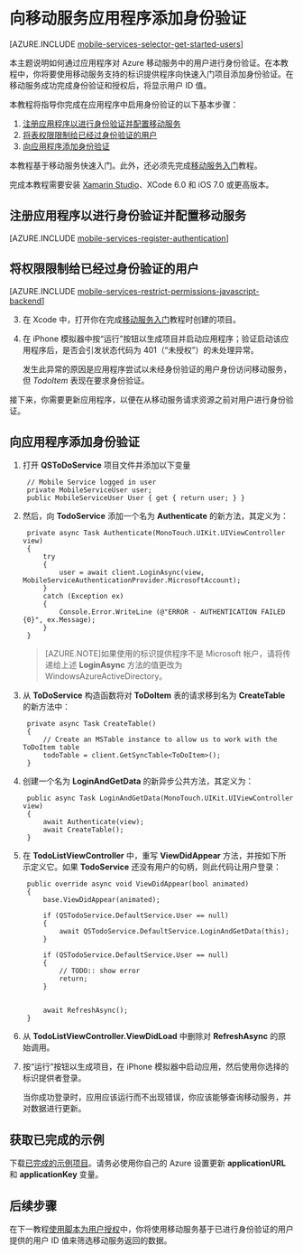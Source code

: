 <properties
	pageTitle="身份验证入门 (Xamarin.iOS) - 移动服务"
	description="了解如何在 Xamarin.iOS 的 Azure 移动服务应用程序中使用身份验证。"
	documentationCenter="xamarin"
	services="mobile-services"
	manager="dwrede"
	authors="lindydonna"
	editor=""/>

<tags
	ms.service="mobile-services"
	ms.date="07/21/2016"
	wacn.date="09/26/2016"/>

# 向移动服务应用程序添加身份验证

[AZURE.INCLUDE [mobile-services-selector-get-started-users](../../includes/mobile-services-selector-get-started-users.md)]


本主题说明如何通过应用程序对 Azure 移动服务中的用户进行身份验证。在本教程中，你将要使用移动服务支持的标识提供程序向快速入门项目添加身份验证。在移动服务成功完成身份验证和授权后，将显示用户 ID 值。

本教程将指导你完成在应用程序中启用身份验证的以下基本步骤：

1. [注册应用程序以进行身份验证并配置移动服务]
2. [将表权限限制给已经过身份验证的用户]
3. [向应用程序添加身份验证]

本教程基于移动服务快速入门。此外，还必须先完成[移动服务入门]教程。

完成本教程需要安装 [Xamarin Studio]、XCode 6.0 和 iOS 7.0 或更高版本。

## <a name="register"></a>注册应用程序以进行身份验证并配置移动服务

[AZURE.INCLUDE [mobile-services-register-authentication](../../includes/mobile-services-register-authentication.md)]

## <a name="permissions"></a>将权限限制给已经过身份验证的用户


[AZURE.INCLUDE [mobile-services-restrict-permissions-javascript-backend](../../includes/mobile-services-restrict-permissions-javascript-backend.md)]


3. 在 Xcode 中，打开你在完成[移动服务入门]教程时创建的项目。 

2. 在 iPhone 模拟器中按“运行”按钮以生成项目并启动应用程序；验证启动该应用程序后，是否会引发状态代码为 401（“未授权”）的未处理异常。
   
   	发生此异常的原因是应用程序尝试以未经身份验证的用户身份访问移动服务，但 _TodoItem_ 表现在要求身份验证。

接下来，你需要更新应用程序，以便在从移动服务请求资源之前对用户进行身份验证。

## <a name="add-authentication"></a>向应用程序添加身份验证

1. 打开 **QSToDoService** 项目文件并添加以下变量

		// Mobile Service logged in user
		private MobileServiceUser user; 
		public MobileServiceUser User { get { return user; } }

2. 然后，向 **TodoService** 添加一个名为 **Authenticate** 的新方法，其定义为：

        private async Task Authenticate(MonoTouch.UIKit.UIViewController view)
        {
            try
            {
                user = await client.LoginAsync(view, MobileServiceAuthenticationProvider.MicrosoftAccount);
            }
            catch (Exception ex)
            {
                Console.Error.WriteLine (@"ERROR - AUTHENTICATION FAILED {0}", ex.Message);
            }
        }

	> [AZURE.NOTE]如果使用的标识提供程序不是 Microsoft 帐户，请将传递给上述 **LoginAsync** 方法的值更改为WindowsAzureActiveDirectory。

3. 从 **ToDoService** 构造函数将对 **ToDoItem** 表的请求移到名为 **CreateTable** 的新方法中：

        private async Task CreateTable()
        {
            // Create an MSTable instance to allow us to work with the ToDoItem table
            todoTable = client.GetSyncTable<ToDoItem>();
        }
	
4. 创建一个名为 **LoginAndGetData** 的新异步公共方法，其定义为：

        public async Task LoginAndGetData(MonoTouch.UIKit.UIViewController view)
        {
            await Authenticate(view);
            await CreateTable();
        }

5. 在 **TodoListViewController** 中，重写 **ViewDidAppear** 方法，并按如下所示定义它。如果 **TodoService** 还没有用户的句柄，则此代码让用户登录：

        public override async void ViewDidAppear(bool animated)
        {
            base.ViewDidAppear(animated);

            if (QSTodoService.DefaultService.User == null)
            {
                await QSTodoService.DefaultService.LoginAndGetData(this);
            }

            if (QSTodoService.DefaultService.User == null)
            {
                // TODO:: show error
                return;
            }


            await RefreshAsync();
        }
6. 从 **TodoListViewController.ViewDidLoad** 中删除对 **RefreshAsync** 的原始调用。
		
7. 按“运行”按钮以生成项目，在 iPhone 模拟器中启动应用，然后使用你选择的标识提供者登录。

   	当你成功登录时，应用应该运行而不出现错误，你应该能够查询移动服务，并对数据进行更新。

## 获取已完成的示例
下载[已完成的示例项目]。请务必使用你自己的 Azure 设置更新 **applicationURL** 和 **applicationKey** 变量。

## <a name="next-steps"></a>后续步骤

在下一教程[使用脚本为用户授权]中，你将使用移动服务基于已进行身份验证的用户提供的用户 ID 值来筛选移动服务返回的数据。

<!-- Anchors. -->
[注册应用程序以进行身份验证并配置移动服务]: #register
[将表权限限制给已经过身份验证的用户]: #permissions
[向应用程序添加身份验证]: #add-authentication
[Next Steps]:#next-steps

<!-- Images. -->
[4]: ./media/partner-xamarin-mobile-services-ios-get-started-users/mobile-services-selection.png
[5]: ./media/partner-xamarin-mobile-services-ios-get-started-users/mobile-service-uri.png
[13]: ./media/partner-xamarin-mobile-services-ios-get-started-users/mobile-identity-tab.png
[14]: ./media/partner-xamarin-mobile-services-ios-get-started-users/mobile-portal-data-tables.png
[15]: ./media/partner-xamarin-mobile-services-ios-get-started-users/mobile-portal-change-table-perms.png

<!-- URLs. TODO:: update completed example project link with project download -->
[Submit an app page]: http://go.microsoft.com/fwlink/p/?LinkID=266582
[My Applications]: http://go.microsoft.com/fwlink/p/?LinkId=262039
[Live SDK for Windows]: http://go.microsoft.com/fwlink/p/?LinkId=262253

[移动服务入门]: /documentation/articles/partner-xamarin-mobile-services-ios-get-started/
[Get started with data]: /documentation/articles/partner-xamarin-mobile-services-ios-get-started-data/
[Get started with authentication]: /documentation/articles/partner-xamarin-mobile-services-ios-get-started-users/
[Get started with push notifications]: /documentation/articles/partner-xamarin-mobile-services-ios-get-started-push/
[使用脚本为用户授权]: /documentation/articles/mobile-services-javascript-backend-service-side-authorization/

[已完成的示例项目]: http://go.microsoft.com/fwlink/p/?LinkId=331328
[Xamarin Studio]: http://xamarin.com/download

<!---HONumber=Mooncake_0118_2016-->